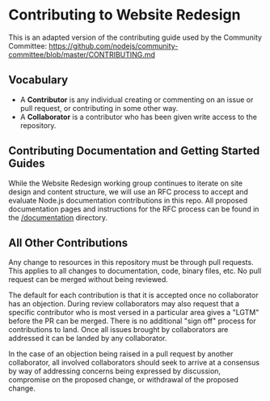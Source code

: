# Contributing to Website Redesign

This is an adapted version of the contributing guide used by the Community Committee: https://github.com/nodejs/community-committee/blob/master/CONTRIBUTING.md

## Vocabulary

* A **Contributor** is any individual creating or commenting on an issue or pull request,
  or contributing in some other way.
* A **Collaborator** is a contributor who has been given write access to the repository.

## Contributing Documentation and Getting Started Guides

While the Website Redesign working group continues to iterate on site design and content structure, we will use an RFC process to accept and evaluate Node.js documentation contributions in this repo. All proposed documentation pages and instructions for the RFC process can be found in the [/documentation](./documentation) directory.

## All Other Contributions

Any change to resources in this repository must be through pull requests. This applies to all changes to documentation, code, binary files, etc. No pull request can be merged without being reviewed.

The default for each contribution is that it is accepted once no collaborator has an objection. During review collaborators may also request that a specific contributor who is most versed in a particular area gives a "LGTM" before the PR can be merged. There is no additional "sign off" process for contributions to land. Once all issues brought by collaborators are addressed it can be landed by any collaborator.

In the case of an objection being raised in a pull request by another collaborator, all involved collaborators should seek to arrive at a consensus by way of addressing concerns being expressed by discussion, compromise on the proposed change, or withdrawal of the proposed change.